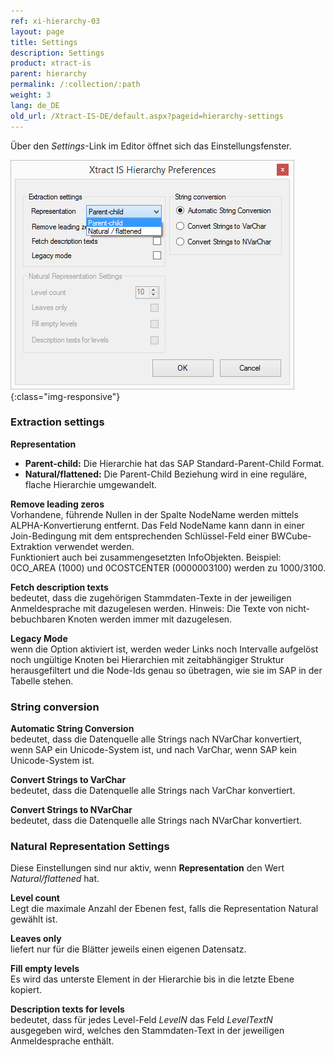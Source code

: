 ```yaml
---
ref: xi-hierarchy-03
layout: page
title: Settings
description: Settings
product: xtract-is
parent: hierarchy
permalink: /:collection/:path
weight: 3
lang: de_DE
old_url: /Xtract-IS-DE/default.aspx?pageid=hierarchy-settings
---
```

Über den *Settings*-Link im Editor öffnet sich das Einstellungsfenster.

![XIS_BWHierarchy_settings](/img/content/XIS_BWHierarchy_settings.png){:class="img-responsive"}

### Extraction settings

**Representation**

- **Parent-child:** Die Hierarchie hat das SAP Standard-Parent-Child Format.
- **Natural/flattened:** Die Parent-Child Beziehung wird in eine reguläre, flache Hierarchie umgewandelt.

**Remove leading zeros**<br>
Vorhandene, führende Nullen in der Spalte NodeName werden mittels ALPHA-Konvertierung entfernt. Das Feld NodeName kann dann in einer Join-Bedingung mit dem entsprechenden Schlüssel-Feld einer BWCube-Extraktion verwendet werden.<br>
Funktioniert auch bei zusammengesetzten InfoObjekten. Beispiel: 0CO_AREA (1000) und 0COSTCENTER (0000003100) werden zu 1000/3100.
 
**Fetch description texts**<br>
bedeutet, dass die zugehörigen Stammdaten-Texte in der jeweiligen Anmeldesprache mit dazugelesen werden. Hinweis: Die Texte von nicht-bebuchbaren Knoten werden immer mit dazugelesen.

**Legacy Mode**<br>
wenn die Option aktiviert ist, werden weder Links noch Intervalle aufgelöst noch ungültige Knoten bei Hierarchien mit zeitabhängiger Struktur herausgefiltert und die Node-Ids genau so übetragen, wie sie im SAP in der Tabelle stehen.

### String conversion
**Automatic String Conversion**<br>
bedeutet, dass die Datenquelle alle Strings nach NVarChar konvertiert, wenn SAP ein Unicode-System ist, und nach VarChar, wenn SAP kein Unicode-System ist.

**Convert Strings to VarChar**<br>
bedeutet, dass die Datenquelle alle Strings nach VarChar konvertiert.

**Convert Strings to NVarChar**<br>
bedeutet, dass die Datenquelle alle Strings nach NVarChar konvertiert.


### Natural Representation Settings
Diese Einstellungen sind nur aktiv, wenn **Representation** den Wert *Natural/flattened* hat.

**Level count**<br>
Legt die maximale Anzahl der Ebenen fest, falls die Representation Natural gewählt ist.

**Leaves only**<br>
liefert nur für die Blätter jeweils einen eigenen Datensatz.

**Fill empty levels**<br>
Es wird das unterste Element in der Hierarchie bis in die letzte Ebene kopiert.

**Description texts for levels**<br>
bedeutet, dass für jedes Level-Feld *LevelN* das Feld *LevelTextN* ausgegeben wird, welches den Stammdaten-Text in der jeweiligen Anmeldesprache enthält. 
